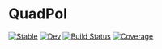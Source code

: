 # QuadPol

[![Stable](https://img.shields.io/badge/docs-stable-blue.svg)](https://mileslucas.github.io/QuadPol.jl/stable)
[![Dev](https://img.shields.io/badge/docs-dev-blue.svg)](https://mileslucas.github.io/QuadPol.jl/dev)
[![Build Status](https://github.com/mileslucas/QuadPol.jl/workflows/CI/badge.svg)](https://github.com/mileslucas/QuadPol.jl/actions)
[![Coverage](https://codecov.io/gh/mileslucas/QuadPol.jl/branch/master/graph/badge.svg)](https://codecov.io/gh/mileslucas/QuadPol.jl)
